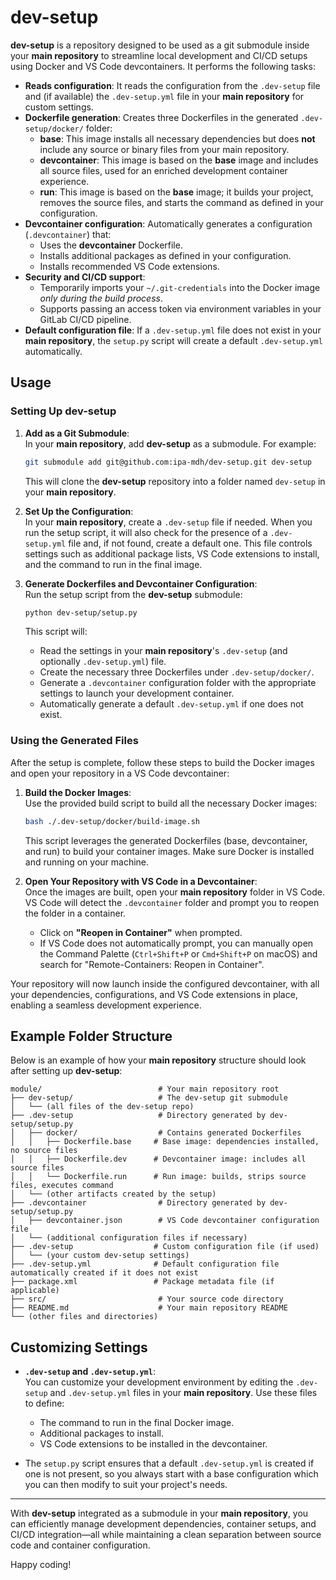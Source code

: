 # dev-setup

**dev-setup** is a repository designed to be used as a git submodule inside your **main repository** to streamline local development and CI/CD setups using Docker and VS Code devcontainers. It performs the following tasks:

- **Reads configuration**: It reads the configuration from the `.dev-setup` file and (if available) the `.dev-setup.yml` file in your **main repository** for custom settings.
- **Dockerfile generation**: Creates three Dockerfiles in the generated `.dev-setup/docker/` folder:
  - **base**: This image installs all necessary dependencies but does **not** include any source or binary files from your main repository.
  - **devcontainer**: This image is based on the **base** image and includes all source files, used for an enriched development container experience.
  - **run**: This image is based on the **base** image; it builds your project, removes the source files, and starts the command as defined in your configuration.
- **Devcontainer configuration**: Automatically generates a configuration (`.devcontainer`) that:
  - Uses the **devcontainer** Dockerfile.
  - Installs additional packages as defined in your configuration.
  - Installs recommended VS Code extensions.
- **Security and CI/CD support**:
  - Temporarily imports your `~/.git-credentials` into the Docker image _only during the build process_.
  - Supports passing an access token via environment variables in your GitLab CI/CD pipeline.
- **Default configuration file**: If a `.dev-setup.yml` file does not exist in your **main repository**, the `setup.py` script will create a default `.dev-setup.yml` automatically.

## Usage

### Setting Up dev-setup

1. **Add as a Git Submodule**:  
   In your **main repository**, add **dev-setup** as a submodule. For example:
   ```bash
   git submodule add git@github.com:ipa-mdh/dev-setup.git dev-setup
   ```
   This will clone the **dev-setup** repository into a folder named `dev-setup` in your **main repository**.

2. **Set Up the Configuration**:  
   In your **main repository**, create a `.dev-setup` file if needed. When you run the setup script, it will also check for the presence of a `.dev-setup.yml` file and, if not found, create a default one. This file controls settings such as additional package lists, VS Code extensions to install, and the command to run in the final image.

3. **Generate Dockerfiles and Devcontainer Configuration**:  
   Run the setup script from the **dev-setup** submodule:
   ```bash
   python dev-setup/setup.py
   ```
   This script will:
   - Read the settings in your **main repository**'s `.dev-setup` (and optionally `.dev-setup.yml`) file.
   - Create the necessary three Dockerfiles under `.dev-setup/docker/`.
   - Generate a `.devcontainer` configuration folder with the appropriate settings to launch your development container.
   - Automatically generate a default `.dev-setup.yml` if one does not exist.

### Using the Generated Files

After the setup is complete, follow these steps to build the Docker images and open your repository in a VS Code devcontainer:

1. **Build the Docker Images**:  
   Use the provided build script to build all the necessary Docker images:
   ```bash
   bash ./.dev-setup/docker/build-image.sh
   ```
   This script leverages the generated Dockerfiles (base, devcontainer, and run) to build your container images. Make sure Docker is installed and running on your machine.

2. **Open Your Repository with VS Code in a Devcontainer**:  
   Once the images are built, open your **main repository** folder in VS Code. VS Code will detect the `.devcontainer` folder and prompt you to reopen the folder in a container.  
   - Click on **"Reopen in Container"** when prompted.  
   - If VS Code does not automatically prompt, you can manually open the Command Palette (`Ctrl+Shift+P` or `Cmd+Shift+P` on macOS) and search for "Remote-Containers: Reopen in Container".

Your repository will now launch inside the configured devcontainer, with all your dependencies, configurations, and VS Code extensions in place, enabling a seamless development experience.

## Example Folder Structure

Below is an example of how your **main repository** structure should look after setting up **dev-setup**:

```
module/                          # Your main repository root
├── dev-setup/                   # The dev-setup git submodule
│   └── (all files of the dev-setup repo)
├── .dev-setup                   # Directory generated by dev-setup/setup.py
│   ├── docker/                  # Contains generated Dockerfiles
│   │   ├── Dockerfile.base     # Base image: dependencies installed, no source files
│   │   ├── Dockerfile.dev      # Devcontainer image: includes all source files
│   │   └── Dockerfile.run      # Run image: builds, strips source files, executes command
│   └── (other artifacts created by the setup)
├── .devcontainer                # Directory generated by dev-setup/setup.py
│   ├── devcontainer.json        # VS Code devcontainer configuration file
│   └── (additional configuration files if necessary)
├── .dev-setup                  # Custom configuration file (if used)
│   └── (your custom dev-setup settings)
├── .dev-setup.yml              # Default configuration file automatically created if it does not exist
├── package.xml                 # Package metadata file (if applicable)
├── src/                         # Your source code directory
├── README.md                    # Your main repository README
└── (other files and directories)
```

## Customizing Settings

- **`.dev-setup` and `.dev-setup.yml`**:  
  You can customize your development environment by editing the `.dev-setup` and `.dev-setup.yml` files in your **main repository**. Use these files to define:
  - The command to run in the final Docker image.
  - Additional packages to install.
  - VS Code extensions to be installed in the devcontainer.
  
- The `setup.py` script ensures that a default `.dev-setup.yml` is created if one is not present, so you always start with a base configuration which you can then modify to suit your project's needs.

---

With **dev-setup** integrated as a submodule in your **main repository**, you can efficiently manage development dependencies, container setups, and CI/CD integration—all while maintaining a clean separation between source code and container configuration.

Happy coding!